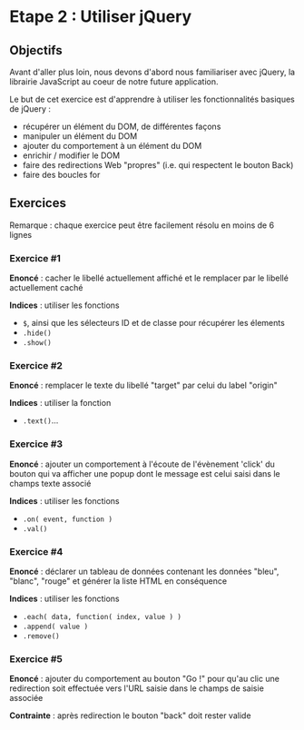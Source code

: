 # Etape 2 : Utiliser jQuery

## Objectifs

Avant d'aller plus loin, nous devons d'abord nous familiariser avec jQuery, la librairie JavaScript au coeur de notre future application.

Le but de cet exercice est d'apprendre à utiliser les fonctionnalités basiques de jQuery :

 * récupérer un élément du DOM, de différentes façons
 * manipuler un élément du DOM
 * ajouter du comportement à un élément du DOM
 * enrichir / modifier le DOM
 * faire des redirections Web "propres" (i.e. qui respectent le bouton Back)
 * faire des boucles for

## Exercices

Remarque : chaque exercice peut être facilement résolu en moins de 6 lignes

### Exercice \#1

**Enoncé** : cacher le libellé actuellement affiché et le remplacer par le libellé actuellement caché

**Indices** : utiliser les fonctions

 *  ```$```, ainsi que les sélecteurs ID et de classe pour récupérer les élements
 * ```.hide()```
 * ```.show()```

### Exercice \#2

**Enoncé** : remplacer le texte du libellé "target" par celui du label "origin"

**Indices** : utiliser la fonction

 * ```.text()```...

### Exercice \#3

**Enoncé** : ajouter un comportement à l'écoute de l'évènement 'click' du bouton qui va afficher une popup dont le message est celui saisi dans le champs texte associé

**Indices** : utiliser les fonctions

 * ```.on( event, function )```
 * ```.val()```


### Exercice \#4

**Enoncé** : déclarer un tableau de données contenant les données "bleu", "blanc", "rouge" et générer la liste HTML en conséquence

**Indices** : utiliser les fonctions

 * ```.each( data, function( index, value ) )```
 * ```.append( value )```
 * ```.remove()```

### Exercice \#5

**Enoncé** : ajouter du comportement au bouton "Go !" pour qu'au clic une redirection soit effectuée vers l'URL saisie dans le champs de saisie associée

**Contrainte** : après redirection le bouton "back" doit rester valide




